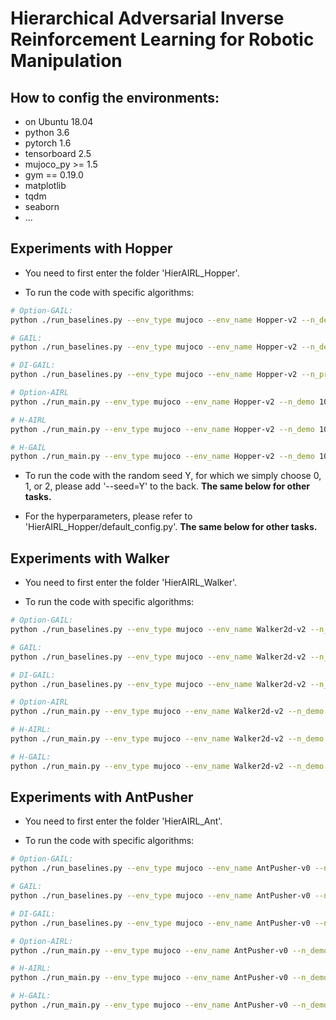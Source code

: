 # Hierarchical Adversarial Inverse Reinforcement Learning for Robotic Manipulation

## How to config the environments:
- on Ubuntu 18.04
- python 3.6
- pytorch 1.6
- tensorboard 2.5
- mujoco_py >= 1.5
- gym == 0.19.0
- matplotlib
- tqdm
- seaborn
- ...

## Experiments with Hopper
- You need to first enter the folder 'HierAIRL_Hopper'.

- To run the code with specific algorithms:

```bash
# Option-GAIL:
python ./run_baselines.py --env_type mujoco --env_name Hopper-v2 --n_demo 1000 --device "cuda:0" --tag option-gail-1k --algo option_gail

# GAIL:
python ./run_baselines.py --env_type mujoco --env_name Hopper-v2 --n_demo 1000 --device "cuda:0" --tag gail-1k --algo gail

# DI-GAIL:
python ./run_baselines.py --env_type mujoco --env_name Hopper-v2 --n_pretrain_epoch 50 --n_demo 1000 --device "cuda:0" --tag d_info_gail-1k --algo DI_gail

# Option-AIRL
python ./run_main.py --env_type mujoco --env_name Hopper-v2 --n_demo 1000 --device "cuda:0" --tag option-airl-1k --algo option_airl

# H-AIRL
python ./run_main.py --env_type mujoco --env_name Hopper-v2 --n_demo 1000 --device "cuda:0" --tag hier-airl-1k --algo hier_airl

# H-GAIL
python ./run_main.py --env_type mujoco --env_name Hopper-v2 --n_demo 1000 --device "cuda:0" --tag hier-gail-1k --algo hier_gail
```
- To run the code with the random seed Y, for which we simply choose 0, 1, or 2, please add '--seed=Y' to the back. **The same below for other tasks.**

- For the hyperparameters, please refer to 'HierAIRL_Hopper/default_config.py'. **The same below for other tasks.**

## Experiments with Walker
- You need to first enter the folder 'HierAIRL_Walker'.

- To run the code with specific algorithms:

```bash
# Option-GAIL:
python ./run_baselines.py --env_type mujoco --env_name Walker2d-v2 --n_demo 5000 --device "cuda:0" --tag option-gail-5k --algo option_gail

# GAIL:
python ./run_baselines.py --env_type mujoco --env_name Walker2d-v2 --n_demo 5000 --device "cuda:0" --tag gail-5k --algo gail

# DI-GAIL:
python ./run_baselines.py --env_type mujoco --env_name Walker2d-v2 --n_pretrain_epoch 50 --n_demo 5000 --device "cuda:0" --tag d_info_gail-5k --algo DI_gail

# Option-AIRL
python ./run_main.py --env_type mujoco --env_name Walker2d-v2 --n_demo 5000 --device "cuda:0" --tag option-airl-5k --algo option_airl

# H-AIRL:
python ./run_main.py --env_type mujoco --env_name Walker2d-v2 --n_demo 5000 --device "cuda:0" --tag hier-airl-5k --algo hier_airl

# H-GAIL:
python ./run_main.py --env_type mujoco --env_name Walker2d-v2 --n_demo 5000 --device "cuda:0" --tag hier-gail-5k --algo hier_gail
```

## Experiments with AntPusher
- You need to first enter the folder 'HierAIRL_Ant'.

- To run the code with specific algorithms:

```bash
# Option-GAIL:
python ./run_baselines.py --env_type mujoco --env_name AntPusher-v0 --n_demo 10000 --device "cuda:0" --tag option-gail-10k --algo option_gail

# GAIL:
python ./run_baselines.py --env_type mujoco --env_name AntPusher-v0 --n_demo 10000 --device "cuda:0" --tag gail-10k --algo gail

# DI-GAIL:
python ./run_baselines.py --env_type mujoco --env_name AntPusher-v0 --n_pretrain_epoch 100 --n_demo 10000 --device "cuda:0" --tag d_info_gail-10k --algo DI_gail

# Option-AIRL:
python ./run_main.py --env_type mujoco --env_name AntPusher-v0 --n_demo 10000 --device "cuda:0" --tag option-airl-10k --algo option_airl

# H-AIRL:
python ./run_main.py --env_type mujoco --env_name AntPusher-v0 --n_demo 10000 --device "cuda:0" --tag hier-airl-10k --algo hier_airl

# H-GAIL:
python ./run_main.py --env_type mujoco --env_name AntPusher-v0 --n_demo 10000 --device "cuda:0" --tag hier-gail-10k --algo hier_gail
```